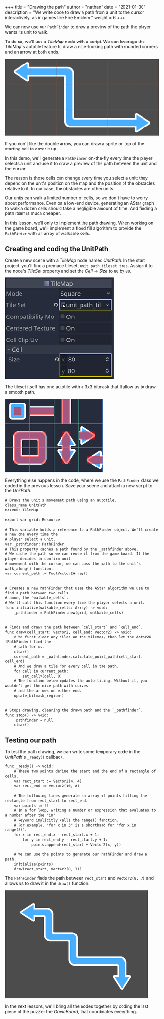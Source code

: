 +++
title = "Drawing the path"
author = "nathan"
date = "2021-01-30"
description = "We write code to draw a path from a unit to the cursor interactively, as in games like Fire Emblem."
weight = 6
+++

We can now use our `PathFinder` to draw a preview of the path the player wants its unit to walk.

To do so, we'll use a _TileMap_ node with a script. We can leverage the _TileMap_'s autotile feature to draw a nice-looking path with rounded corners and an arrow at both ends.

![](05.drawing-path-example.png)

If you don't like the double arrow, you can draw a sprite on top of the starting cell to cover it up.

In this demo, we'll generate a `PathFinder` on-the-fly every time the player selects a unit and use it to draw a preview of the path between the unit and the cursor. 

The reason is those cells can change every time you select a unit: they depend on the unit's position on the map and the position of the obstacles relative to it. In our case, the obstacles are other units.

Our units can walk a limited number of cells, so we don't have to worry about performance. Even on a low-end device, generating an AStar graph to walk a dozen cells should take a negligible amount of time. And finding a path itself is much cheaper.

In this lesson, we'll only to implement the path drawing. When working on the game board, we'll implement a flood fill algorithm to provide the `PathFinder` with an array of walkable cells.

## Creating and coding the UnitPath

Create a new scene with a _TileMap_ node named _UnitPath_. In the start project, you'll find a premade tileset, `unit_path_tileset.tres`. Assign it to the node's _TileSet_ property and set the _Cell -> Size_ to `80` by `80`.

![](05.creating-unitpath-node.png)

The tileset itself has one autotile with a 3x3 bitmask that'll allow us to draw a smooth path.

![](05.tileset-autotile.png)

Everything else happens in the code, where we use the `PathFinder` class we coded in the previous lesson. Save your scene and attach a new script to the _UnitPath_.

```gdscript
# Draws the unit's movement path using an autotile.
class_name UnitPath
extends TileMap

export var grid: Resource

# This variable holds a reference to a PathFinder object. We'll create a new one every time the 
# player select a unit.
var _pathfinder: PathFinder
# This property caches a path found by the _pathfinder above.
# We cache the path so we can reuse it from the game board. If the player decides to confirm unit
# movement with the cursor, we can pass the path to the unit's walk_along() function.
var current_path := PoolVector2Array()


# Creates a new PathFinder that uses the AStar algorithm we use to find a path between two cells 
# among the `walkable_cells`.
# We'll call this function every time the player selects a unit.
func initialize(walkable_cells: Array) -> void:
	_pathfinder = PathFinder.new(grid, walkable_cells)


# Finds and draws the path between `cell_start` and `cell_end`.
func draw(cell_start: Vector2, cell_end: Vector2) -> void:
	# We first clear any tiles on the tilemap, then let the Astar2D (PathFinder) find the
	# path for us.
	clear()
	current_path = _pathfinder.calculate_point_path(cell_start, cell_end)
	# And we draw a tile for every cell in the path.
	for cell in current_path:
		set_cellv(cell, 0)
	# The function below updates the auto-tiling. Without it, you wouldn't get the nice path with curves
	# and the arrows on either end.
	update_bitmask_region()


# Stops drawing, clearing the drawn path and the `_pathfinder`.
func stop() -> void:
	_pathfinder = null
	clear()
```

## Testing our path

To test the path drawing, we can write some temporary code in the _UnitPath_'s `_ready()` callback.

```gdscript
func _ready() -> void:
	# These two points define the start and the end of a rectangle of cells.
	var rect_start := Vector2(4, 4)
	var rect_end := Vector2(10, 8)

	# The following lines generate an array of points filling the rectangle from rect_start to rect_end.
	var points := []
	# In a for loop, writing a number or expression that evaluates to a number after the "in" 
	# keyword implicitly calls the range() function.
	# For example, "for x in 3" is a shorthand for "for x in range(3)".
	for x in rect_end.x - rect_start.x + 1:
		for y in rect_end.y - rect_start.y + 1:
			points.append(rect_start + Vector2(x, y))

	# We can use the points to generate our PathFinder and draw a path.
	initialize(points)
	draw(rect_start, Vector2(8, 7))
```

The `PathFinder` finds the path between `rect_start` and `Vector2(8, 7)` and allows us to draw it in the `draw()` function.

![](05.testing-path-drawing.png)

In the next lessons, we'll bring all the nodes together by coding the last piece of the puzzle: the _GameBoard_, that coordinates everything.
